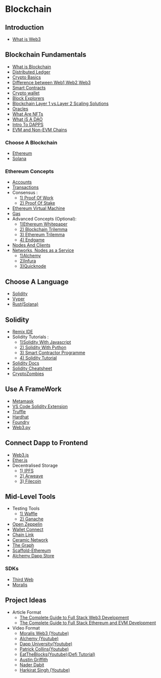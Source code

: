 # Blockchain

## Introduction
- [What is Web3](https://www.freecodecamp.org/news/what-is-web3/)

## Blockchain Fundamentals
- [What is Blockchain](https://www.geeksforgeeks.org/blockchain-technology-introduction)
- [Distributed Ledger](https://www.geeksforgeeks.org/what-is-blockchain-distributed-ledger)
- [Crypto Basics](https://www.oswego.edu/cts/basics-about-cryptocurrency)
- [Difference between Web1,Web2,Web3](https://www.simplilearn.com/what-is-web-1-0-web-2-0-and-web-3-0-with-their-difference-article)
- [Smart Contracts](https://ethereum.org/en/developers/docs/smart-contracts/)
- [Crypto wallet](https://www.businessinsider.com/personal-finance/crypto-wallet)
- [Block Explorers](https://www.gemini.com/cryptopedia/what-is-a-block-explorer-btc-bch-eth-ltc)
- [Blockchain Layer 1 vs.Layer 2 Scaling Solutions](https://www.gemini.com/cryptopedia/blockchain-layer-2-network-layer-1-network)
- [Oracles](https://chain.link/education/blockchain-oracles)
- [What Are NFTs](https://www.forbes.com/advisor/investing/cryptocurrency/nft-non-fungible-token/)
- [What iS A DAO](https://www.forbes.com/sites/cathyhackl/2021/06/01/what-are-daos-and-why-you-should-pay-attention/?sh=343b04067305)
- [Intro To DAPPS](https://ethereum.org/en/developers/docs/dapps/)
- [EVM and Non-EVM Chains](https://ethereum.org/en/developers/docs/dapps/)

### Choose A Blockchain
- [Ethereum](https://ethereum.org/)
- [Solana](https://solana.com/)

### Ethereum Concepts
- [Accounts](https://ethereum.org/en/developers/docs/accounts/)
- [Transactions](https://ethereum.org/en/developers/docs/transactions)
- Consensus :
  - [1) Proof Of Work](https://www.investopedia.com/terms/p/proof-work.asp)
  - [2) Proof Of Stake](https://www.investopedia.com/terms/p/proof-stake-pos.asp)
- [Ethereum Virtual Machine](https://ethereum.org/en/developers/docs/evm/)
- [Gas](https://ethereum.org/en/developers/docs/gas/)
- Advanced Concepts (Optional):
  - [1)Ethereum Whitepaper](https://ethereum.org/en/whitepaper/)
  - [2) Blockchain Trilemma](https://www.gemini.com/cryptopedia/blockchain-trilemma-decentralization-scalability-definition)
  - [3) Ethereum Trilemma](https://ethereum.org/en/upgrades/vision)
  - [4) Endgame](https://vitalik.ca/general/2021/12/06/endgame.html)
- [Nodes And Clients](https://ethereum.org/en/developers/docs/nodes-and-clients/)
- [Networks, Nodes as a Service](https://ethereum.org/en/developers/docs/networks)
  - [1)Alchemy](https://www.alchemy.com/)
  - [2)Infura](https://infura.io/)
  - [3)Quicknode](https://www.quicknode.com/)

## Choose A Language
- [Solidity](https://docs.soliditylang.org/)
- [Vyper](https://vyper.readthedocs.io/en/stable/)
- [Rust(Solana)](https://docs.solana.com/developing/on-chain-programs/developing-rust)

## Solidity
- [Remix IDE](https://remix-project.org/)
- Solidity Tutorials :
  - [1)Solidity With Javascript](https://youtu.be/gyMwXuJrbJQ)
  - [2) Solidity With Python](https://youtu.be/M576WGiDBdQ) 
  - [3) Smart Contractor Programme](https://www.youtube.com/channel/UCJWh7F3AFyQ_x01VKzr9eyA)
  - [4) Solidity Tutorial](https://youtu.be/3g2WT2jms_k)
- [Solidity Docs](https://docs.soliditylang.org/en/v0.8.16/)
- [Solidity Cheatsheet](https://intellipaat.com/mediaFiles/2019/03/Solidity-Cheat-Sheet.jpg)
- [CryptoZombies](https://cryptozombies.io/)

## Use A FrameWork
- [Metamask](https://docs.metamask.io/guide/)
- [VS Code Solidity Extension](https://marketplace.visualstudio.com/items?itemName=JuanBlanco.solidity)
- [Truffle](https://trufflesuite.com/)
- [Hardhat](https://hardhat.org/docs)
- [Foundry](https://getfoundry.sh/)
- [Web3.py](https://web3py.readthedocs.io/)

## Connect Dapp to Frontend
- [Web3.js](https://web3js.readthedocs.io/en/v1.7.5/)
- [Ether.js](https://docs.ethers.io/v5/)
-  Decentralised Storage
   - [1) IPFS](https://docs.ipfs.tech/install/)
   - [2) Arweave](https://docs.arweave.org/info/) 
   - [3) Filecoin](https://docs.filecoin.io/)

## Mid-Level Tools
- Testing Tools
  - [1) Waffle](https://ethereum-waffle.readthedocs.io/en/latest/)   
  - [2) Ganache](https://trufflesuite.com/docs/ganache/) 
-  [Open Zeppelin](https://docs.openzeppelin.com/)
-  [Wallet Connect](https://docs.walletconnect.com/2.0/)
-  [Chain Link](https://docs.chain.link/)
-  [Ceramic Network](https://developers.ceramic.network/learn/welcome/)
-  [The Graph](https://thegraph.com/docs/en/)
-  [Scaffold-Ethereum](https://docs.scaffoldeth.io/scaffold-eth/)
-  [Alchemy Dapp Store](https://www.alchemy.com/dapps)
 
 ### SDKs
- [Third Web](https://portal.thirdweb.com/)
- [Moralis](https://docs.moralis.io/moralis-dapp/getting-started)

## Project Ideas
- Article Format
  - [The Complete Guide to Full Stack Web3 Development](https://dev.to/edge-and-node/the-complete-guide-to-full-stack-web3-development-4g74)
  - [The Complete Guide to Full Stack Ethereum and EVM Development](https://dev.to/dabit3/the-complete-guide-to-full-stack-ethereum-development-3j13) 
- Video Format
  - [Moralis Web3 (Youtube)](https://www.youtube.com/c/MoralisWeb3)
  - [Alchemy (Youtube)](https://www.youtube.com/c/AlchemyPlatform) 
  - [Dapp University(Youtube)](https://www.youtube.com/channel/UCY0xL8V6NzzFcwzHCgB8orQ)
  - [Patrick Collins(Youtube)](https://www.youtube.com/c/patrickcollins)
  - [EatTheBlocks(Youtube)](https://www.youtube.com/@EatTheBlocks)[(Defi Tutorial)](https://youtu.be/z9FgWvUai28)
  - [Austin Griffith](https://www.youtube.com/channel/UC_HI2i2peo1A-STdG22GFsA)
  - [Nader Dabit](https://www.youtube.com/user/boyindasouth)
  - [Harkirat Singh (Youtube)](https://www.youtube.com/playlist?list=PLVKLWop9wWA82pZoyylZD2VF2c7MR8_5I)
